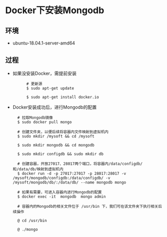 # Docker下安装Mongodb

## 环境

- ubuntu-18.04.1-server-amd64

## 过程

- 如果没安装Docker，需提前安装

            # 更新源
            $ sudo apt-get update

            $ sudo apt-get install docker.io

- Docker安装成功后，进行Mongodb的配置

        # 拉取Mongodb镜像
        $ sudo docker pull mongo

        # 创建文件夹，以便后续将容器内文件映射到虚拟机内
        $ sudo mkdir /mysoft && cd /mysoft

        $ sudo mkdir mongodb && cd mongodb

        $ sudo mkdir configdb && sudo mkdir db

        # 创建容器，开放27017、28017两个端口，将容器内/data/configdb/和/data/db/映射到虚拟机内
        $ docker run -d -p 27017:27017 -p 28017:28017 -v /mysoft/mongodb/configdb:/data/configdb/ -v /mysoft/mongodb/db/:/data/db/ --name mongodb mongo

        # 如果有需要，可进入容器内进行Mongodb的配置
        $ docker exec -it  mongodb  mongo admin

        # 容器内的Mongodb的相关文件位于 /usr/bin 下，我们可在该文件夹下执行相关后续操作

        @ cd /usr/bin

        @ ./mongo

